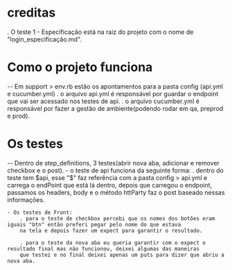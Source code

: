 # creditas

. O teste 1 - Especificação está na raiz do projeto com o nome de "login_especificação.md".


# Como o projeto funciona

-- Em support > env.rb estão os apontamentos para a pasta config (api.yml e cucumber.yml) 
	. o arquivo api.yml é responsável por guardar o endpoint que vai ser acessado nos testes de api.
	. o arquivo cucumber.yml é responsável por fazer a gestão de ambiente(podendo rodar em qa, preprod e prod).


# Os testes

-- Dentro de step_definitions, 3 testes(abrir nova aba, adicionar e remover checkbox e o post).
	- o teste de api funciona da seguinte forma:
		. dentro do teste tem $api, esse "$" faz referência com a pasta config > api.yml e carrega o endPoint que está lá dentro,
		depois que carregou o endpoint, passamos os headers, body e o método httParty faz o post baseado nessas informações.

	- Os testes de Front:
		. para o teste de checkbox percebi que os nomes dos botões eram iguais "btn" então preferi pegar pelo nome do que estava
		na tela e depois fazer um expect para garantir o resultado.

		. para o teste da nova aba eu queria garantir com o expect o resultado final mas não funcionou, deixei algumas das maneiras
		que testei e no final deixei apenas um puts para dizer que abriu a nova aba.